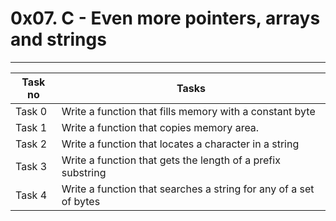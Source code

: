 # 0x07. C - Even more pointers, arrays and strings
---
|Task no |Tasks	|
|--------|------|
|Task 0  |Write a function that fills memory with a constant byte|
|Task 1  |Write a function that copies memory area.|
|Task 2  |Write a function that locates a character in a string|
|Task 3  |Write a function that gets the length of a prefix substring|
|Task 4  |Write a function that searches a string for any of a set of bytes|

